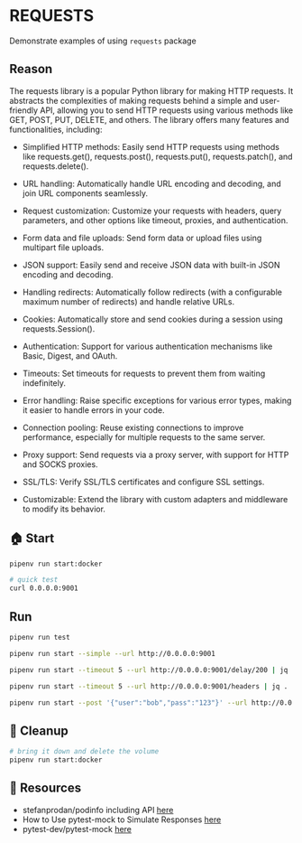 # REQUESTS

Demonstrate examples of using `requests` package  

## Reason

The requests library is a popular Python library for making HTTP requests. It abstracts the complexities of making requests behind a simple and user-friendly API, allowing you to send HTTP requests using various methods like GET, POST, PUT, DELETE, and others. The library offers many features and functionalities, including:  

* Simplified HTTP methods: Easily send HTTP requests using methods like requests.get(), requests.post(), requests.put(), requests.patch(), and requests.delete().  

* URL handling: Automatically handle URL encoding and decoding, and join URL components seamlessly.  

* Request customization: Customize your requests with headers, query parameters, and other options like timeout, proxies, and authentication.  

* Form data and file uploads: Send form data or upload files using multipart file uploads.  

* JSON support: Easily send and receive JSON data with built-in JSON encoding and decoding.  

* Handling redirects: Automatically follow redirects (with a configurable maximum number of redirects) and handle relative URLs.  

* Cookies: Automatically store and send cookies during a session using requests.Session().  

* Authentication: Support for various authentication mechanisms like Basic, Digest, and OAuth.  

* Timeouts: Set timeouts for requests to prevent them from waiting indefinitely.  

* Error handling: Raise specific exceptions for various error types, making it easier to handle errors in your code.  

* Connection pooling: Reuse existing connections to improve performance, especially for multiple requests to the same server.  

* Proxy support: Send requests via a proxy server, with support for HTTP and SOCKS proxies.  

* SSL/TLS: Verify SSL/TLS certificates and configure SSL settings.  

* Customizable: Extend the library with custom adapters and middleware to modify its behavior.  

## 🏠 Start

```sh
pipenv run start:docker  

# quick test
curl 0.0.0.0:9001
```

## Run

```sh
pipenv run test

pipenv run start --simple --url http://0.0.0.0:9001

pipenv run start --timeout 5 --url http://0.0.0.0:9001/delay/200 | jq .

pipenv run start --timeout 5 --url http://0.0.0.0:9001/headers | jq .  

pipenv run start --post '{"user":"bob","pass":"123"}' --url http://0.0.0.0:9001/echo | jq .
```

## 🧼 Cleanup

```sh
# bring it down and delete the volume
pipenv run start:docker  
```

## 👀 Resources

* stefanprodan/podinfo including API [here](https://github.com/stefanprodan/podinfo)  
* How to Use pytest-mock to Simulate Responses [here](https://medium.com/analytics-vidhya/how-to-use-pytest-mock-to-simulate-responses-1ea41e964161)  
* pytest-dev/pytest-mock [here](
https://github.com/pytest-dev/pytest-mock/)  
